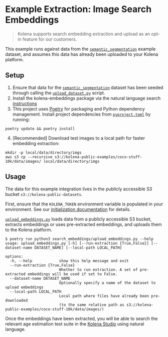 # Example Extraction: Image Search Embeddings

> Kolena supports search embedding extraction and upload as an opt-in feature for our customers.

This example runs against data from the [`semantic_segmentation`](../semantic_segmentation) example dataset, and assumes
this data has already been uploaded to your Kolena platform.

## Setup

1. Ensure that data for the [`semantic_segmentation`](../semantic_segmentation) dataset has been seeded through calling
the [`upload_dataset.py`](../semantic_segmentation/semantic_segmentation/upload_dataset.py) script.
2. Install the kolena-embeddings package via the natural language search [instructions](https://docs.kolena.com/dataset/advanced-usage/set-up-natural-language-search/#poetry)
3. This project uses [Poetry](https://python-poetry.org/) for packaging and Python dependency management. Install project
dependencies from [`pyproject.toml`](./pyproject.toml) by running:

```shell
poetry update && poetry install
```

4. [Recommended] Download test images to a local path for faster embedding extraction:

```shell
mkdir -p local/data/directory/imgs
aws s3 cp --recursive s3://kolena-public-examples/coco-stuff-10k/data/images/ local/data/directory/imgs
```

## Usage

The data for this example integration lives in the publicly accessible S3 bucket `s3://kolena-public-datasets`.

First, ensure that the `KOLENA_TOKEN` environment variable is populated in your environment. See our
[initialization documentation](https://docs.kolena.com/installing-kolena/#initialization) for details.

[`upload_embeddings.py`](search/extract_embeddings.py) loads data from a publicly accessible S3 bucket, extracts
embeddings or uses pre-extracted embeddings, and uploads them to the Kolena platform.

```shell
$ poetry run python3 search_embeddings/upload_embeddings.py --help
usage: upload_embeddings.py [-h] [--run-extraction {True,False}] [--dataset-name DATASET_NAME] [--local-path LOCAL_PATH]

options:
  -h, --help            show this help message and exit
  --run-extraction {True,False}
                        Whether to run extraction. A set of pre-extracted embeddings will be used if set to False.
  --dataset-name DATASET_NAME
                        Optionally specify a name of the dataset to upload embeddings
  --local-path LOCAL_PATH
                        Local path where files have already been pre-downloaded
                        (to the same relative path as s3://kolena-public-examples/coco-stuff-10k/data/images/)
```

Once the embeddings have been extracted, you will be able to search the relevant
age estimation test suite in the [Kolena Studio](https://app.kolena.com/redirect/studio) using natural language.
